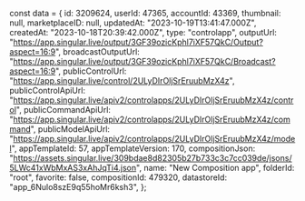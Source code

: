 const data = {
  id: 3209624,
  userId: 47365,
  accountId: 43369,
  thumbnail: null,
  marketplaceID: null,
  updatedAt: "2023-10-19T13:41:47.000Z",
  createdAt: "2023-10-18T20:39:42.000Z",
  type: "controlapp",
  outputUrl:
    "https://app.singular.live/output/3GF39ozicKphl7iXF57QkC/Output?aspect=16:9",
  broadcastOutputUrl:
    "https://app.singular.live/output/3GF39ozicKphl7iXF57QkC/Broadcast?aspect=16:9",
  publicControlUrl: "https://app.singular.live/control/2ULyDIrOljSrEruubMzX4z",
  publicControlApiUrl:
    "https://app.singular.live/apiv2/controlapps/2ULyDIrOljSrEruubMzX4z/control",
  publicCommandApiUrl:
    "https://app.singular.live/apiv2/controlapps/2ULyDIrOljSrEruubMzX4z/command",
  publicModelApiUrl:
    "https://app.singular.live/apiv2/controlapps/2ULyDIrOljSrEruubMzX4z/model",
  appTemplateId: 57,
  appTemplateVersion: 170,
  compositionJson:
    "https://assets.singular.live/309bdae8d82305b27b733c3c7cc039de/jsons/5LWc41xWbMxAS3xAhJqTi4.json",
  name: "New Composition app",
  folderId: "root",
  favorite: false,
  compositionId: 479320,
  datastoreId: "app_6Nulo8szE9q55hoMr6ksh3",
};